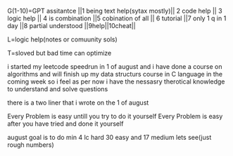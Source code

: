G(1-10)=GPT assitantce 
||1 being text help(sytax mostly)|| 2 code help || 3 logic help || 4 is combination ||5 cobination of all || 6 tutorial ||7 only 1 q in 1 day ||8 partial understood ||9help||10cheat|| 

L=logic help(notes or comuunity sols)

T=sloved but bad time can optimize

i started my leetcode speedrun in 1 of august and i have done a course on algorithms 
and will finish up my data structurs course in C language in the coming week 
so i feel as per now i have the nessasry therotical knowledge to understand and solve questions 

there is a two liner that i wrote on the 1 of august 

Every Problem is easy untill you try to do it yourself
Every Problem is easy after you have tried and done it yourself 

august goal is to do min 4 lc hard 30 easy and 17 medium lets see(just rough numbers)
